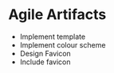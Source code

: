 # Agile Artifacts

- Implement template
- Implement colour scheme
- Design Favicon
- Include favicon

